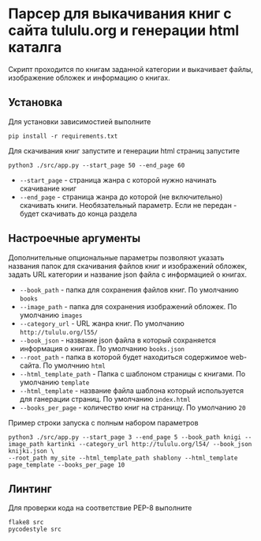 # Парсер для выкачивания книг с сайта tululu.org и генерации html каталга

Скрипт проходится по книгам заданной категории и выкачивает файлы, изображение обложек и информацию о книгах.

## Установка
Для установки зависимостией выполните
```shell script
pip install -r requirements.txt
```

Для скачивания книг запустите и генерации html страниц запустите
```shell script
python3 ./src/app.py --start_page 50 --end_page 60
```

- `--start_page` - страница жанра с которой нужно начинать скачивание книг
- `--end_page` - страница жанра до которой (не включительно) скачивать книги. Необязательный параметр.
Если не передан - будет скачивать до конца раздела

## Настроечные аргументы
Дополнительные опциональные параметры позволяют указать названия папок для скачивания файлов книг и изображений обложек, задать URL категории и название 
json файла с информацией о книгах.

 - `--book_path` - папка для сохранения файлов книг. По умолчанию `books`
 - `--image_path` - папка для сохранения изображений обложек. По умолчанию `images`
 - `--category_url` - URL жанра книг. По умолчанию `http://tululu.org/l55/`
 - `--book_json` - название json файла в который сохраняется информация о книгах. По умолчанию `books.json`
 - `--root_path` - папка в которой будет находиться содержимое web-сайта. По умолчнию `html`
 - `--html_template_path` - Папка с шаблоном страницы с книгами. По умолчанию `template`
 - `--html_template` - название файла шаблона который используется для ганерации страниц. По умолчанию `index.html`
 - `--books_per_page` - количество книг на страницу. По умолчанию `20`

Пример строки запуска с полным набором параметров
```shell script
python3 ./src/app.py --start_page 3 --end_page 5 --book_path knigi --image_path kartinki --category_url http://tululu.org/l54/ --book_json knijki.json \
--root_path my_site --html_template_path shablony --html_template page_template --books_per_page 10
```

## Линтинг
Для проверки кода на соответствие PEP-8 выполните
```shell script
flake8 src
pycodestyle src
```
